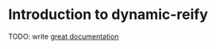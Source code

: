 # Introduction to dynamic-reify

TODO: write [great documentation](http://jacobian.org/writing/great-documentation/what-to-write/)
